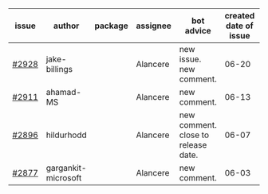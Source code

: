 | issue | author | package | assignee | bot advice | created date of issue | target release date | date from target |
| ------ | ------ | ------ | ------ | ------ | ------ | ------ | :-----: |
| [#2928](https://github.com/Azure/sdk-release-request/issues/2928) | jake-billings |  | Alancere | new issue. new comment. | 06-20 | 06-27 |  |
| [#2911](https://github.com/Azure/sdk-release-request/issues/2911) | ahamad-MS |  | Alancere | new comment. | 06-13 | 06-15 |  |
| [#2896](https://github.com/Azure/sdk-release-request/issues/2896) | hildurhodd |  | Alancere | new comment. close to release date.  | 06-07 | 06-21 | 0 |
| [#2877](https://github.com/Azure/sdk-release-request/issues/2877) | gargankit-microsoft |  | Alancere | new comment. | 06-03 | 06-30 |  |
